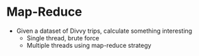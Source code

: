 # Map-Reduce

* Given a dataset of Divvy trips, calculate something interesting
  * Single thread, brute force
  * Multiple threads using map-reduce strategy

  
